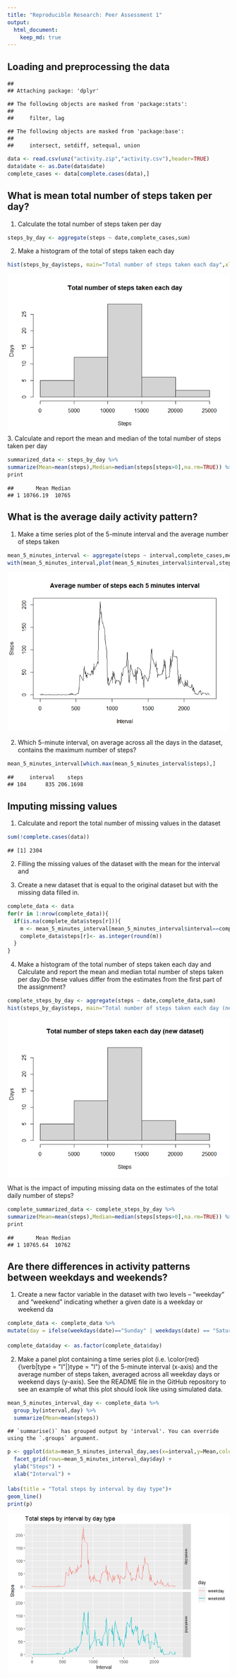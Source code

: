 ```yaml
---
title: "Reproducible Research: Peer Assessment 1"
output: 
  html_document:
    keep_md: true
---
```



## Loading and preprocessing the data

```
## 
## Attaching package: 'dplyr'
```

```
## The following objects are masked from 'package:stats':
## 
##     filter, lag
```

```
## The following objects are masked from 'package:base':
## 
##     intersect, setdiff, setequal, union
```

```r
data <- read.csv(unz("activity.zip","activity.csv"),header=TRUE)
data$date <- as.Date(data$date)
complete_cases <- data[complete.cases(data),]
```

## What is mean total number of steps taken per day?
1. Calculate the total number of steps taken per day

```r
steps_by_day <- aggregate(steps ~ date,complete_cases,sum)
```

2. Make a histogram of the total of steps taken each day

```r
hist(steps_by_day$steps, main="Total number of steps taken each day",xlab="Steps", ylab="Days")
```

![](PA1_template_files/figure-html/unnamed-chunk-4-1.png)<!-- -->
3. Calculate and report the mean and median of the total number of steps taken per day


```r
summarized_data <- steps_by_day %>%
summarize(Mean=mean(steps),Median=median(steps[steps>0],na.rm=TRUE)) %>%
print
```

```
##       Mean Median
## 1 10766.19  10765
```

## What is the average daily activity pattern?
1. Make a time series plot of the 5-minute interval and the average number of steps taken

```r
mean_5_minutes_interval <- aggregate(steps ~ interval,complete_cases,mean)
with(mean_5_minutes_interval,plot(mean_5_minutes_interval$interval,steps,type="l",main="Average number of steps each 5 minutes interval",xlab="Interval",ylab="Steps"))
```

![](PA1_template_files/figure-html/unnamed-chunk-6-1.png)<!-- -->

2. Which 5-minute interval, on average across all the days in the dataset, contains the maximum number of steps?


```r
mean_5_minutes_interval[which.max(mean_5_minutes_interval$steps),]
```

```
##     interval    steps
## 104      835 206.1698
```

## Imputing missing values

1. Calculate and report the total number of missing values in the dataset


```r
sum(!complete.cases(data))
```

```
## [1] 2304
```

2. Filling the missing values of the dataset with the mean for the interval and 

3. Create a new dataset that is equal to the original dataset but with the missing data filled in.


```r
complete_data <- data
for(r in 1:nrow(complete_data)){
  if(is.na(complete_data$steps[r])){
    m <- mean_5_minutes_interval[mean_5_minutes_interval$interval==complete_data$interval[r],"steps"]
    complete_data$steps[r]<- as.integer(round(m))
  }
}
```

4. Make a histogram of the total number of steps taken each day and Calculate and report the mean and median total number of steps taken per day.Do these values differ from the estimates from the first part of the assignment?


```r
complete_steps_by_day <- aggregate(steps ~ date,complete_data,sum)
hist(steps_by_day$steps, main="Total number of steps taken each day (new dataset)",xlab="Steps", ylab="Days")
```

![](PA1_template_files/figure-html/unnamed-chunk-10-1.png)<!-- -->

What is the impact of imputing missing data on the estimates of the total daily number of steps?


```r
complete_summarized_data <- complete_steps_by_day %>%
summarize(Mean=mean(steps),Median=median(steps[steps>0],na.rm=TRUE)) %>%
print
```

```
##       Mean Median
## 1 10765.64  10762
```

## Are there differences in activity patterns between weekdays and weekends?
1. Create a new factor variable in the dataset with two levels – “weekday” and “weekend” indicating whether a given date is a weekday or weekend da


```r
complete_data <- complete_data %>%
mutate(day = ifelse(weekdays(date)=="Sunday" | weekdays(date) == "Saturday","weekend","weekday"))

complete_data$day <- as.factor(complete_data$day)
```

2. Make a panel plot containing a time series plot (i.e. \color{red}{\verb|type = "l"|}type = "l") of the 5-minute interval (x-axis) and the average number of steps taken, averaged across all weekday days or weekend days (y-axis). See the README file in the GitHub repository to see an example of what this plot should look like using simulated data.


```r
mean_5_minutes_interval_day <- complete_data %>%
  group_by(interval,day) %>%
  summarize(Mean=mean(steps))
```

```
## `summarise()` has grouped output by 'interval'. You can override using the `.groups` argument.
```

```r
p <- ggplot(data=mean_5_minutes_interval_day,aes(x=interval,y=Mean,color=day)) + 
  facet_grid(rows=mean_5_minutes_interval_day$day) +
  ylab("Steps") +
  xlab("Interval") +
  
labs(title = "Total steps by interval by day type")+
geom_line() 
print(p)
```

![](PA1_template_files/figure-html/unnamed-chunk-13-1.png)<!-- -->

